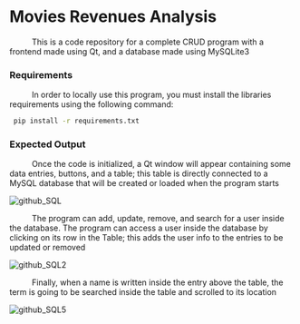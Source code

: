# Movies Revenues Analysis

&nbsp;&nbsp;&nbsp;&nbsp;&nbsp;&nbsp;&nbsp;&nbsp;&nbsp;
This is a code repository for a complete CRUD program with a frontend made using Qt, and a database made using MySQLite3

<h3>Requirements</h3>

&nbsp;&nbsp;&nbsp;&nbsp;&nbsp;&nbsp;&nbsp;&nbsp;&nbsp;
In order to locally use this program, you must install the libraries requirements using the following command: 

```bash
 pip install -r requirements.txt
```

<h3>Expected Output</h3>

&nbsp;&nbsp;&nbsp;&nbsp;&nbsp;&nbsp;&nbsp;&nbsp;&nbsp;
Once the code is initialized, a Qt window will appear containing some data entries, buttons, and a table; this table is directly connected to a MySQL database that will be created or loaded when the program starts

![github_SQL ](https://user-images.githubusercontent.com/52424334/216482503-c640d008-12f3-4741-9f7a-a34d5ed9e639.png)

&nbsp;&nbsp;&nbsp;&nbsp;&nbsp;&nbsp;&nbsp;&nbsp;&nbsp;
The program can add, update, remove, and search for a user inside the database. The program can access a user inside the database by clicking on its row in the Table; this adds the user info to the entries to be updated or removed

![github_SQL2 ](https://user-images.githubusercontent.com/52424334/216485002-290cb9aa-0aec-458e-ac26-53dac29a42a1.png)

&nbsp;&nbsp;&nbsp;&nbsp;&nbsp;&nbsp;&nbsp;&nbsp;&nbsp;
Finally, when a name is written inside the entry above the table, the term is going to be searched inside the table and scrolled to its location

![github_SQL5 ](https://user-images.githubusercontent.com/52424334/216485322-ffefef0d-5cc3-469b-a1ec-4fb74a7b9fe5.png)
